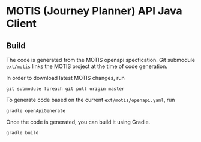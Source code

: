 # MOTIS (Journey Planner) API Java Client

## Build

The code is generated from the MOTIS openapi specfication. Git submodule `ext/motis` links the MOTIS project at the time of code generation.

In order to download latest MOTIS changes, run 

```shell
git submodule foreach git pull origin master
```

To generate code based on the current `ext/motis/openapi.yaml`, run

```shell
gradle openApiGenerate
```

Once the code is generated, you can build it using Gradle.

```shell
gradle build
```
